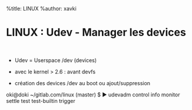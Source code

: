 %title: LINUX
%author: xavki


# LINUX : Udev - Manager les devices


<br>

* Udev = Userspace /dev (devices)

* avec le kernel > 2.6 : avant devfs

* création des devices /dev au boot ou ajout/suppression



 oki@doki ~/gitlab.com/linux (master) $ ▶ udevadm 
control       info          monitor       settle        test          test-builtin  trigger  
